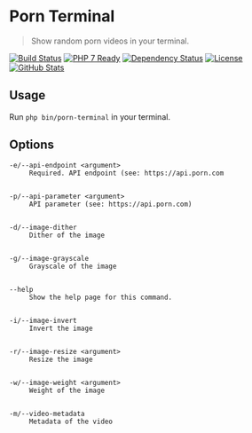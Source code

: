 Porn Terminal
=============

> Show random porn videos in your terminal.

[![Build Status](https://img.shields.io/travis/redaxmedia/porn-terminal.svg)](https://travis-ci.org/redaxmedia/porn-terminal)
[![PHP 7 Ready](https://php7ready.timesplinter.ch/redaxmedia/porn-terminal/badge.svg)](https://travis-ci.org/redaxmedia/porn-terminal)
[![Dependency Status](https://gemnasium.com/badges/github.com/redaxmedia/porn-terminal.svg)](https://gemnasium.com/github.com/redaxmedia/porn-terminal)
[![License](https://img.shields.io/packagist/l/redaxmedia/porn-terminal.svg)](https://packagist.org/packages/redaxmedia/porn-terminal)
[![GitHub Stats](https://img.shields.io/badge/github-stats-ff5500.svg)](http://githubstats.com/redaxmedia/porn-terminal)


Usage
-----

Run `php bin/porn-terminal` in your terminal.


Options
-------

```
-e/--api-endpoint <argument>
     Required. API endpoint (see: https://api.porn.com


-p/--api-parameter <argument>
     API parameter (see: https://api.porn.com)


-d/--image-dither
     Dither of the image


-g/--image-grayscale
     Grayscale of the image


--help
     Show the help page for this command.


-i/--image-invert
     Invert the image


-r/--image-resize <argument>
     Resize the image


-w/--image-weight <argument>
     Weight of the image


-m/--video-metadata
     Metadata of the video
```
